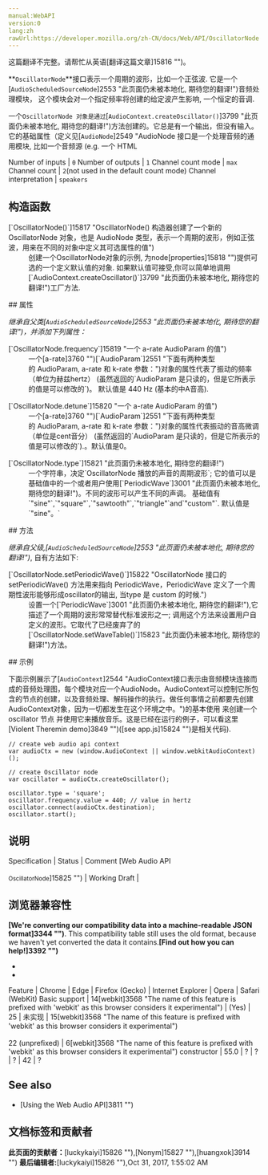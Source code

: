 ```yaml
---
manual:WebAPI
version:0
lang:zh
rawUrl:https://developer.mozilla.org/zh-CN/docs/Web/API/OscillatorNode
---
```




这篇翻译不完整。请帮忙从英语[翻译这篇文章]15816 "")。






**`OscillatorNode`**接口表示一个周期的波形，比如一个正弦波. 它是一个[`AudioScheduledSourceNode`]2553 "此页面仍未被本地化, 期待您的翻译!")音频处理模块， 这个模块会对一个指定频率将创建的给定波产生影响, 一个恒定的音调.



一个`OscillatorNode 对象是通过`[`AudioContext.createOscillator()`]3799 "此页面仍未被本地化, 期待您的翻译!")方法创建的。它总是有一个输出，但没有输入。它的基础属性（定义见[`AudioNode`]2549 "AudioNode 接口是一个处理音频的通用模块, 比如一个音频源 (e.g. 一个 HTML <audio> or <video> 元素), 一个音频地址或者一个中间处理模块 (e.g. 一个过滤器如 BiquadFilterNode, 或一个音量控制器如 GainNode).")）默认如下：

Number of inputs | `0` 
Number of outputs | `1` 
Channel count mode | `max` 
Channel count | `2`(not used in the default count mode) 
Channel interpretation | `speakers` 


## 构造函数<a name="构造函数"></a>
<dl><dt>[`OscillatorNode()`]15817 "OscillatorNode() 构造器创建了一个新的 OscillatorNode 对象，也是 AudioNode 类型，表示一个周期的波形，例如正弦波，用来在不同的对象中定义其可选属性的值")</dt><dd>创建一个OscillatorNode对象的示例, 为node[properties]15818 "")提供可选的一个定义默认值的对象. 如果默认值可接受,你可以简单地调用[`AudioContext.createOscillator()`]3799 "此页面仍未被本地化, 期待您的翻译!")工厂方法.</dd></dl>
## 属性<a name="属性"></a>


<em>继承自父类</em><em>[`AudioScheduledSourceNode`]2553 "此页面仍未被本地化, 期待您的翻译!")，并添加下列属性：</em>

<dl><dt>[`OscillatorNode.frequency`]15819 "一个 a-rate AudioParam 的值")</dt><dd>一个[a-rate]3760 "")[`AudioParam`]2551 "下面有两种类型的 AudioParam, a-rate 和 k-rate 参数：")对象的属性代表了振动的频率（单位为赫兹hertz） (虽然返回的`AudioParam 是只读的，但是它所表示的值是可以修改的`)。 默认值是 440 Hz (基本的中A音高).</dd></dl><dl><dt>[`OscillatorNode.detune`]15820 "一个 a-rate AudioParam 的值")</dt><dd>一个[a-rate]3760 "")[`AudioParam`]2551 "下面有两种类型的 AudioParam, a-rate 和 k-rate 参数：")对象的属性代表振动的音高微调（单位是cent音分） (虽然返回的`AudioParam 是只读的，但是它所表示的值是可以修改的`).。默认值是0。</dd></dl><dl><dt>[`OscillatorNode.type`]15821 "此页面仍未被本地化, 期待您的翻译!")</dt><dd>一个字符串，决定`OscillatorNode 播放的声音的周期波形`; 它的值可以是基础值中的一个或者用户使用[`PeriodicWave`]3001 "此页面仍未被本地化, 期待您的翻译!")。不同的波形可以产生不同的声调。 基础值有`"sine"`,`"square"`,`"sawtooth"`,`"triangle"`and`"custom"`. 默认值是`"sine"。`</dd></dl>
## 方法<a name="方法"></a>


<em>继承自父级,</em><em>[`AudioScheduledSourceNode`]2553 "此页面仍未被本地化, 期待您的翻译!")</em>, 自有方法如下:

<dl><dt>[`OscillatorNode.setPeriodicWave()`]15822 "OscillatorNode 接口的 setPeriodicWave() 方法用来指向 PeriodicWave，PeriodicWave 定义了一个周期性波形能够形成oscillator的输出, 当type 是 custom 的时候.")</dt><dd>设置一个[`PeriodicWave`]3001 "此页面仍未被本地化, 期待您的翻译!"),它描述了一个周期的波形常常替代标准波形之一; 调用这个方法来设置用户自定义的波形。它取代了已经废弃了的[`OscillatorNode.setWaveTable()`]15823 "此页面仍未被本地化, 期待您的翻译!")方法。</dd></dl>
## 示例<a name="示例"></a>


下面示例展示了[`AudioContext`]2544 "AudioContext接口表示由音频模块连接而成的音频处理图，每个模块对应一个AudioNode。AudioContext可以控制它所包含的节点的创建，以及音频处理、解码操作的执行。做任何事情之前都要先创建AudioContext对象，因为一切都发生在这个环境之中。")的基本使用 来创建一个 oscillator 节点 并使用它来播放音乐。这是已经在运行的例子，可以看这里[Violent Theremin demo]3849 "")([see app.js]15824 "")是相关代码).


```
// create web audio api context
var audioCtx = new (window.AudioContext || window.webkitAudioContext)();

// create Oscillator node
var oscillator = audioCtx.createOscillator();

oscillator.type = 'square';
oscillator.frequency.value = 440; // value in hertz
oscillator.connect(audioCtx.destination);
oscillator.start();
```

## 说明<a name="说明"></a>
Specification | Status | Comment 
[Web Audio API<br></br><small>OscillatorNode</small>]15825 "") | Working Draft |  


## 浏览器兼容性<a name="浏览器兼容性"></a>


**[We&#39;re converting our compatibility data into a machine-readable JSON format]3344 "")**. This compatibility table still uses the old format, because we haven&#39;t yet converted the data it contains.**[Find out how you can help!]3392 "")**


* 
* 
Feature | Chrome | Edge | Firefox (Gecko) | Internet Explorer | Opera | Safari (WebKit) 
Basic support | 14[webkit]3568 "The name of this feature is prefixed with 'webkit' as this browser considers it experimental") | (Yes) | 25 | 未实现 | 15[webkit]3568 "The name of this feature is prefixed with 'webkit' as this browser considers it experimental")<br></br>22 (unprefixed) | 6[webkit]3568 "The name of this feature is prefixed with 'webkit' as this browser considers it experimental") 
constructor | 55.0 | ? | ? | ? | 42 | ? 





## See also<a name="See_also"></a>

* [Using the Web Audio API]3811 "")



## 文档标签和贡献者
**此页面的贡献者：**[luckykaiyi]15826 ""),[Nonym]15827 ""),[huangxok]3914 "")
**最后编辑者:**[luckykaiyi]15826 ""),<time>Oct 31, 2017, 1:55:02 AM</time>



